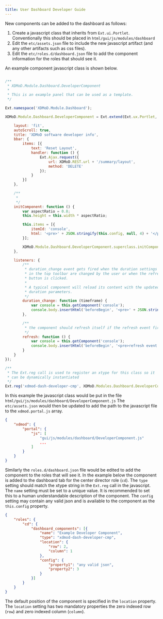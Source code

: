 ```yaml
---
title: User Dashboard Developer Guide
---
```


New components can be added to the dashboard as follows:

1. Create a javascript class that inherits from `Ext.ui.Portlet`. Conventionally this should be placed in `html/gui/js/modules/dashboard`
1. Edit the `etc/assets.json` file to include the new javascript artifact (and any other artifacts such as css files).
1. Edit the `etc/roles.d/dashboard.json` file to add the component information for the roles that should see it.


An example component javascript class is shown below.

```javascript

/**
 * XDMoD.Module.Dashboard.DeveloperComponent
 *
 * This is an example panel that can be used as a template.
 */

Ext.namespace('XDMoD.Module.Dashboard');

XDMoD.Module.Dashboard.DeveloperComponent = Ext.extend(Ext.ux.Portlet, {

    layout: 'fit',
    autoScroll: true,
    title: 'XDMoD software developer info',
    bbar: {
        items: [{
            text: 'Reset Layout',
            handler: function () {
                Ext.Ajax.request({
                    url: XDMoD.REST.url + '/summary/layout',
                    method: 'DELETE'
                });
            }
        }]
    },

    /**
     *
     */
    initComponent: function () {
        var aspectRatio = 0.8;
        this.height = this.width * aspectRatio;

        this.items = [{
            itemId: 'console',
            html: '<pre>' + JSON.stringify(this.config, null, 4) + '</pre>'
        }];

        XDMoD.Module.Dashboard.DeveloperComponent.superclass.initComponent.apply(this, arguments);
    },

    listeners: {
        /**
         * duration_change event gets fired when the duration settings
         * in the top toolbar are changed by the user or when the refresh
         * button is clicked.
         *
         * A typical component will reload its content with the updated
         * duration parameters.
         */
        duration_change: function (timeframe) {
            var console = this.getComponent('console');
            console.body.insertHtml('beforeBegin', '<pre>' + JSON.stringify(timeframe, null, 4) + '</pre>');
        },

        /**
         * the component should refresh itself if the refresh event fires
         */
        refresh: function () {
            var console = this.getComponent('console');
            console.body.insertHtml('beforeBegin', '<pre>refresh event fired</pre>');
        }
    }
});

/**
 * The Ext.reg call is used to register an xtype for this class so it
 * can be dynamically instantiated
 */
Ext.reg('xdmod-dash-developer-cmp', XDMoD.Modules.Dashboard.DeveloperComponent);
```

In this example the javascript class would be put in the file `html/gui/js/modules/dashboard/DeveloperComponent.js`
The `etc/assets.json` would then be updated to add the path to the javascript file
to the `xdmod.portal.js` array.

```json
{
    "xdmod": {
        "portal": {
            "js": [
                "gui/js/modules/dashboard/DeveloperComponent.js"
                ...
            ]
        }
    }
}
```

Similarly the `roles.d/dashboard.json` file would be edited to add the component to the roles that
will see it. In the example below the component is added to the dashboard tab for
the center director role (`cd`). The `type` setting should match the xtype string
in the `Ext.reg` call in the javascript.  The `name` setting must be set to a
unique value. It is recommended to set this to a human understandable
description of the component. The `config` setting  may contain any valid json
and is available to the component as the `this.config` property.

```json
{
    "roles": {
        "cd": {
            "dashboard_components": [{
                "name": "Example Developer Component",
                "type": "xdmod-dash-developer-cmp",
                "location": {
                    "row": 2,
                    "column": 1
                },
                "config": {
                    "property1": "any valid json",
                    "property2": 3
                }
            }]
        }
    }
}
```

The default position of the component is specified in the `location` property.
The `location` setting has two mandatory properties the zero indexed row (`row`)
and zero indexed column (`column`).
